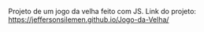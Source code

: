 Projeto de um jogo da velha feito com JS.                                                                                                                              Link do projeto: https://jeffersonsilemen.github.io/Jogo-da-Velha/
